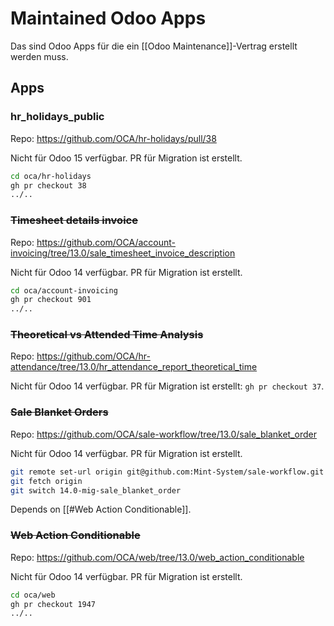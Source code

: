 # Maintained Odoo Apps

Das sind Odoo Apps für die ein [[Odoo Maintenance]]-Vertrag erstellt werden muss.

## Apps

### hr_holidays_public

Repo: <https://github.com/OCA/hr-holidays/pull/38>

Nicht für Odoo 15 verfügbar. PR für Migration ist erstellt.

```bash
cd oca/hr-holidays
gh pr checkout 38
../..
```


### ~~Timesheet details invoice~~

Repo: <https://github.com/OCA/account-invoicing/tree/13.0/sale_timesheet_invoice_description>

Nicht für Odoo 14 verfügbar. PR für Migration ist erstellt.

```bash
cd oca/account-invoicing
gh pr checkout 901
../..
```

### ~~Theoretical vs Attended Time Analysis~~

Repo: <https://github.com/OCA/hr-attendance/tree/13.0/hr_attendance_report_theoretical_time>

Nicht für Odoo 14 verfügbar. PR für Migration ist erstellt: `gh pr checkout 37`.

### ~~Sale Blanket Orders~~

Repo: <https://github.com/OCA/sale-workflow/tree/13.0/sale_blanket_order>

Nicht für Odoo 14 verfügbar. PR für Migration ist erstellt.

```bash
git remote set-url origin git@github.com:Mint-System/sale-workflow.git
git fetch origin
git switch 14.0-mig-sale_blanket_order
```

Depends on [[#Web Action Conditionable]].

### ~~Web Action Conditionable~~

Repo: <https://github.com/OCA/web/tree/13.0/web_action_conditionable>

Nicht für Odoo 14 verfügbar. PR für Migration ist erstellt.

```bash
cd oca/web
gh pr checkout 1947
../..
```